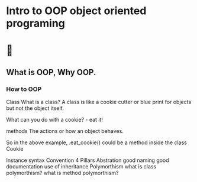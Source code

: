 # Intro to OOP object oriented programing
# :taco:

## What is OOP, Why OOP.

### How to OOP

Class
What is a class? A class is like a cookie cutter or blue print for objects but not the object itself.

What can you do with a cookie? - eat it!

methods
The actions or how an object behaves.

So in the above example, .eat_cookie() could be a method inside the class Cookie

Instance
syntax
Convention
4 Pillars
Abstration
good naming
good documentation
use of inheritance
Polymorthism
what is class polymorthism?
what is method polymorthism?